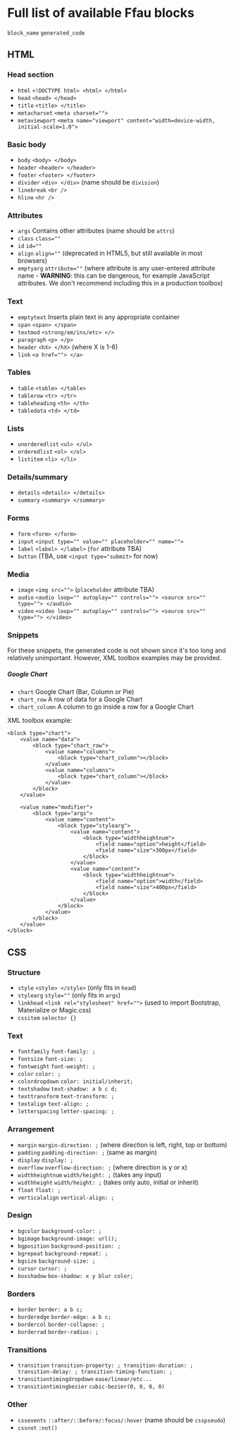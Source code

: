 # Full list of available Ffau blocks

`block_name` `generated_code`

## HTML
### Head section
* `html` `<!DOCTYPE html> <html> </html>`
* `head` `<head> </head>`
* `title` `<title> </title>`
* `metacharset` `<meta charset="">`
* `metaviewport` `<meta name="viewport" content="width=device-width, initial-scale=1.0">`

### Basic body
* `body` `<body> </body>`
* `header` `<header> </header>`
* `footer` `<footer> </footer>`
* `divider` `<div> </div>` (name should be `division`)
* `linebreak` `<br />`
* `hline` `<hr />`

### Attributes
* `args` Contains other attributes (name should be `attrs`)
* `class` `class=""`
* `id` `id=""`
* `align` `align=""` (deprecated in HTML5, but still available in most browsers)
* `emptyarg` `attribute=""` (where attribute is any user-entered attribute name - **WARNING**: this can be dangerous, for example JavaScript attributes. We don't recommend including this in a production toolbox)

### Text
* `emptytext` Inserts plain text in any appropriate container
* `span` `<span> </span>`
* `textmod` `<strong/em/ins/etc> </>`
* `paragraph` `<p> </p>`
* `header` `<hX> </hX>` (where X is 1-6)
* `link` `<a href=""> </a>`

### Tables
* `table` `<table> </table>`
* `tablerow` `<tr> </tr>`
* `tableheading` `<th> </th>`
* `tabledata` `<td> </td>`

### Lists
* `unorderedlist` `<ul> </ul>`
* `orderedlist` `<ol> </ol>`
* `listitem` `<li> </li>`

### Details/summary
* `details` `<details> </details>`
* `summary` `<summary> </summary>`

### Forms
* `form` `<form> </form>`
* `input` `<input type="" value="" placeholder="" name="">`
* `label` `<label> </label>` (`for` attribute TBA)
* `button` (TBA, use `<input type="submit>` for now)

### Media
* `image` `<img src="">` (`placeholder` attribute TBA)
* `audio` `<audio loop="" autoplay="" controls=""> <source src="" type=""> </audio>`
* `video` `<video loop="" autoplay="" controls=""> <source src="" type=""> </video>`

### Snippets
For these snippets, the generated code is not shown since it's too long and relatively unimportant. However, XML toolbox examples may be provided.

##### Google Chart
* `chart` Google Chart (Bar, Column or Pie)
* `chart_row` A row of data for a Google Chart
* `chart_column` A column to go inside a row for a Google Chart

XML toolbox example:
```
<block type="chart">
    <value name="data">
        <block type="chart_row">
            <value name="columns">
                <block type="chart_column"></block>
            </value>
            <value name="columns">
                <block type="chart_column"></block>
            </value>
        </block>
    </value>
    
    <value name="modifier">
        <block type="args">
            <value name="content">
                <block type="stylearg">
                    <value name="content">
                        <block type="widthheightnum">
                            <field name="option">height</field>
                            <field name="size">300px</field>
                        </block>
                    </value>
                    <value name="content">
                        <block type="widthheightnum">
                            <field name="option">width</field>
                            <field name="size">400px</field>
                        </block>
                    </value>
                </block>
            </value>
        </block>
    </value>
</block>
```

## CSS
### Structure
* `style` `<style> </style>` (only fits in `head`)
* `stylearg` `style=""` (only fits in `args`)
* `linkhead` `<link rel="stylesheet" href="">` (used to import Bootstrap, Materialize or Magic.css)
* `cssitem` `selector {}`

### Text
* `fontfamily` `font-family: ;`
* `fontsize` `font-size: ;`
* `fontweight` `font-weight: ;`
* `color` `color: ;`
* `colordropdown` `color: initial/inherit;`
* `textshadow` `text-shadow: a b c d;`
* `texttransform` `text-transform: ;`
* `textalign` `text-align: ;`
* `letterspacing` `letter-spacing: ;`

### Arrangement
* `margin` `margin-direction: ;` (where direction is left, right, top or bottom)
* `padding` `padding-direction: ;` (same as margin)
* `display` `display: ;`
* `overflow` `overflow-direction: ;` (where direction is y or x)
* `widthheightnum` `width/height: ;` (takes any input)
* `widthheight` `width/height: ;` (takes only auto, initial or inherit)
* `float` `float: ;`
* `verticalalign` `vertical-align: ;`

### Design
* `bgcolor` `background-color: ;`
* `bgimage` `background-image: url();`
* `bgposition` `background-position: ;`
* `bgrepeat` `background-repeat: ;`
* `bgsize` `background-size: ;`
* `cursor` `cursor: ;`
* `boxshadow` `box-shadow: x y blur color;`

### Borders
* `border` `border: a b c;`
* `borderedge` `border-edge: a b c;`
* `bordercol` `border-collapse: ;`
* `borderrad` `border-radius: ;`

### Transitions
* `transition` `transition-property: ; transition-duration: ; transition-delay: ; transition-timing-function: ;`
* `transitiontimingdropdown` `ease/linear/etc...`
* `transitiontimingbezier` `cubic-bezier(0, 0, 0, 0)`

### Other
* `cssevents` `::after/::before/:focus/:hover` (name should be `csspseudo`)
* `cssnot` `:not()`
